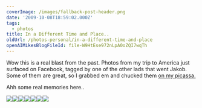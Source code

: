 ```yaml
---
coverImage: /images/fallback-post-header.png
date: '2009-10-08T18:59:02.000Z'
tags:
  - photos
title: In a Different Time and Place..
oldUrl: /photos-personal/in-a-different-time-and-place
openAIMikesBlogFileId: file-W9HtEse972nLpA0oZQI7wqTh
---
```


Wow this is a real blast from the past. Photos from my trip to America just surfaced on Facebook, tagged by one of the other lads that went Jakob. Some of them are great, so I grabbed em and chucked them [on my picassa. ](https://picasaweb.google.co.uk/mike.cann/MeAmerica07#)

<!-- more -->

Ahh some real memories here..

[![](https://lh6.ggpht.com/_vZ6zE_QJfu0/Ss4m607M3ZI/AAAAAAAAqrw/rkmKGZ6uy8c/s288/n601506867_382371_9333.jpg)](https://picasaweb.google.co.uk/lh/photo/3GCTmmeVXiMfU2beZVKIxg?feat=embedwebsite)[![](https://lh4.ggpht.com/_vZ6zE_QJfu0/Ss4m7KMZHNI/AAAAAAAAqr4/29xLgfnl8r4/s288/n601506867_382353_3885.jpg)](https://picasaweb.google.co.uk/lh/photo/if8M7woOk8ojKZPRfhiOJg?feat=embedwebsite)[![](https://lh3.ggpht.com/_vZ6zE_QJfu0/Ss4m79ARHYI/AAAAAAAAqsA/0WXvzVz5UYY/s288/n601506867_382345_315.jpg)](https://picasaweb.google.co.uk/lh/photo/-EipCxq_xnY78iK0FTHs8w?feat=embedwebsite)[![](https://lh3.ggpht.com/_vZ6zE_QJfu0/Ss4m8xeNMNI/AAAAAAAAqsQ/NjevBu9ChQY/s288/n601506867_382281_1502.jpg)](https://picasaweb.google.co.uk/lh/photo/SB0vzp1eePoDbnFBzoMxOA?feat=embedwebsite)[![](https://lh4.ggpht.com/_vZ6zE_QJfu0/Ss4m9hLzw9I/AAAAAAAAqsY/dBKXuVOdt2c/s288/n601506867_382272_8253.jpg)](https://picasaweb.google.co.uk/lh/photo/xNt6IJxfJ8XOQSnh9OX_Lg?feat=embedwebsite)[![](https://lh6.ggpht.com/_vZ6zE_QJfu0/Ss4m-KnXVoI/AAAAAAAAqsg/mRxveRbduho/s288/n601506867_382269_5641.jpg)](https://picasaweb.google.co.uk/lh/photo/WyUklG-yUMuiH4eSl9oVPw?feat=embedwebsite)[![](https://lh5.ggpht.com/_vZ6zE_QJfu0/Ss4m-p3oDMI/AAAAAAAAqso/YCslcvFppTM/s288/n601506867_382267_4770.jpg)](https://picasaweb.google.co.uk/lh/photo/QvF3dhC69Uvf4aSIT2QZTg?feat=embedwebsite)
